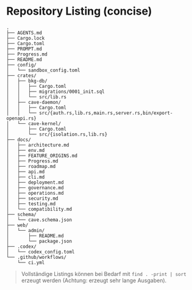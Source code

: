 # Repository Listing (concise)

```text
.
├── AGENTS.md
├── Cargo.lock
├── Cargo.toml
├── PROMPT.md
├── Progress.md
├── README.md
├── config/
│   └── sandbox_config.toml
├── crates/
│   ├── bkg-db/
│   │   ├── Cargo.toml
│   │   ├── migrations/0001_init.sql
│   │   └── src/lib.rs
│   ├── cave-daemon/
│   │   ├── Cargo.toml
│   │   └── src/{auth.rs,lib.rs,main.rs,server.rs,bin/export-openapi.rs}
│   └── cave-kernel/
│       ├── Cargo.toml
│       └── src/{isolation.rs,lib.rs}
├── docs/
│   ├── architecture.md
│   ├── env.md
│   ├── FEATURE_ORIGINS.md
│   ├── Progress.md
│   ├── roadmap.md
│   ├── api.md
│   ├── cli.md
│   ├── deployment.md
│   ├── governance.md
│   ├── operations.md
│   ├── security.md
│   ├── testing.md
│   └── compatibility.md
├── schema/
│   └── cave.schema.json
├── web/
│   └── admin/
│       ├── README.md
│       └── package.json
├── .codex/
│   └── codex_config.toml
└── .github/workflows/
    └── ci.yml
```

> Vollständige Listings können bei Bedarf mit `find . -print | sort` erzeugt werden (Achtung: erzeugt sehr lange Ausgaben).
